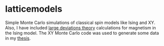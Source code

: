 # latticemodels
Simple Monte Carlo simulations of classical spin models like Ising and XY. 
Also, I have included [large deviations theory](https://en.wikipedia.org/wiki/Large_deviations_theory) calculations for magnetism in the Ising model. The XY Monte Carlo code was used to generate
some data in my [thesis](https://www.proquest.com/docview/3060673874?fromopenview=true&pq-origsite=gscholar&sourcetype=Dissertations%20&%20Theses).
